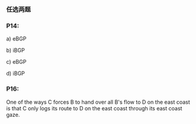 ### 任选两题

### P14:

a) eBGP 

b) iBGP 

c) eBGP 

d) iBGP 



### P16:

One of the ways C forces B to hand over all B's flow to D on the east coast is that C only logs its route to D on the east coast through its east coast gaze.